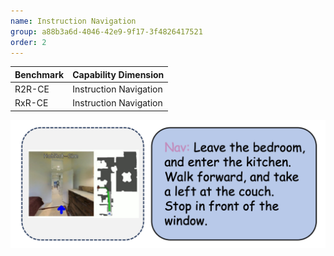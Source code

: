 ```yaml
---
name: Instruction Navigation
group: a88b3a6d-4046-42e9-9f17-3f4826417521
order: 2
---
```

<div class="row">
<div class="col-8">

| **Benchmark** | **Capability Dimension** |
| ------------- | ------------------------ |
| R2R-CE        | Instruction Navigation   |
| RxR-CE        | Instruction Navigation   |

</div>

<div class="col-4">

![alt text](instructionnavigation.png)

</div>

</div>
